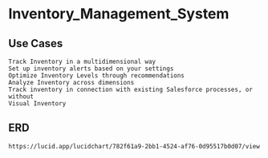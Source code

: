 # Inventory_Management_System

## Use Cases
    Track Inventory in a multidimensional way
    Set up inventory alerts based on your settings
    Optimize Inventory Levels through recommendations
    Analyze Inventory across dimensions
    Track inventory in connection with existing Salesforce processes, or without
    Visual Inventory

## ERD
    https://lucid.app/lucidchart/782f61a9-2bb1-4524-af76-0d95517b0d07/view
